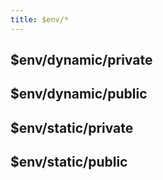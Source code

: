 ```yaml
---
title: $env/*
---
```


## $env/dynamic/private

<!-- @include $env/dynamic/private -->

## $env/dynamic/public

<!-- @include $env/dynamic/public -->

## $env/static/private

<!-- @include $env/static/private -->

## $env/static/public

<!-- @include $env/static/public -->
